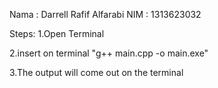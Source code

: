 Nama    : Darrell Rafif Alfarabi
NIM     : 1313623032

Steps:
1.Open Terminal

2.insert on terminal "g++ main.cpp -o main.exe"

3.The output will come out on the terminal